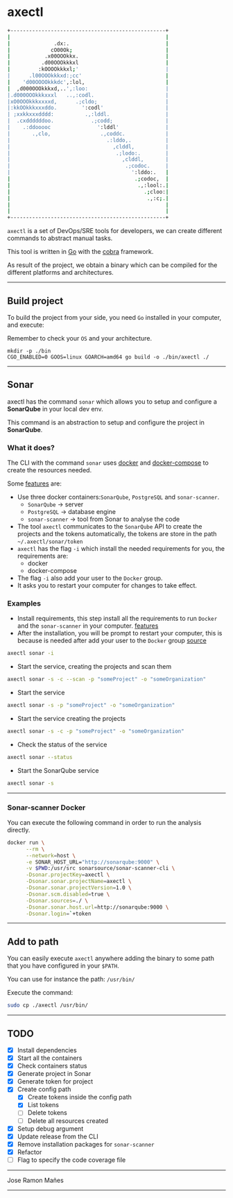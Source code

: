 # axectl

```bash
+--------------------------------------------------+
|                                                  |
|              .dx:.                               |
|             cO00Ok;                              |
|           .x00OOOkkx.                            |
|          .d00OOOkkkxl                            |
|         :kOOOOkkkxl;'                            |
|      .l00OOOkkkxd:;cc'                           |
|    'd00OOOOkkkdc',:lol,                          |
|  ,d000OOOkkkxd,..',:loo:                         |
|.d000OOOkkkxxxl   ..,:codl.                       |
|xO0OOOkkkxxxxd,      .;cldo;                      |
|:kkOOkkkxxxddo.        ':codl'                    |
| ;xxkkxxxdddd:          .,:lddl.                  |
|  .cxddddddoo.            .;codd;                 |
|    .:ddooooc               ':lddl'               |
|       .,clo,                .,coddc.             |
|                               .:lddo,.           |
|                                 ,clddl,          |
|                                  .;lodo:.        |
|                                    ,clddl,       |
|                                     .;codoc.     |
|                                       ':lddo:.   |
|                                        .;codoc,  |
|                                         .,:lool:.|
|                                           .;cloo:|
|                                            .,:c;.|
|                                                  |
|                                                  |
+--------------------------------------------------+
```

`axectl` is a set of DevOps/SRE tools for developers, we can create different commands to abstract manual tasks.

This tool is written in [Go](https://go.dev/) with the [cobra](https://github.com/spf13/cobra) framework.

As result of the project, we obtain a binary which can be compiled for the different platforms and architectures.

---

## Build project

To build the project from your side, you need `Go` installed in your computer, and execute:

Remember to check your `OS` and your architecture.

```
mkdir -p ./bin
CGO_ENABLED=0 GOOS=linux GOARCH=amd64 go build -o ./bin/axectl ./
```

---

## Sonar

axectl has the command `sonar` which allows you to setup and configure a **SonarQube** in your local dev env.

This command is an abstraction to setup and configure the project in **SonarQube**.

### What it does?

The CLI with the command `sonar` uses [docker](https://www.docker.com/) and [docker-compose](https://docs.docker.com/compose/) to create the resources needed.

Some [features](#features) are:

- Use three docker containers:`SonarQube`, `PostgreSQL` and `sonar-scanner`.
  - `SonarQube` -> server
  - `PostgreSQL` -> database engine
  - `sonar-scanner` -> tool from Sonar to analyse the code
- The tool `axectl` communicates to the `SonarQube` API to create the projects and the tokens automatically, the tokens are store in the path `~/.axectl/sonar/token`
- `axectl` has the flag `-i` which install the needed requirements for you, the requirements are:
  - docker
  - docker-compose
- The flag `-i` also add your user to the `Docker` group.
- It asks you to restart your computer for changes to take effect.

### Examples

- Install requirements, this step install all the requirements to run `Docker` and the `sonar-scanner` in your computer. [features](#features)
- After the installation, you will be prompt to restart your computer, this is because is needed after add your user to the `Docker` group [source](https://docs.docker.com/engine/install/linux-postinstall/)
```bash
axectl sonar -i
```

- Start the service, creating the projects and scan them
```bash
axectl sonar -s -c --scan -p "someProject" -o "someOrganization"
```

- Start the service
```bash
axectl sonar -s -p "someProject" -o "someOrganization"
```

- Start the service creating the projects
```bash
axectl sonar -s -c -p "someProject" -o "someOrganization"
```

- Check the status of the service
```bash
axectl sonar --status 
```

- Start the SonarQube service
```bash
axectl sonar -s
```

---

### Sonar-scanner Docker


You can execute the following command in order to run the analysis directly.

```bash
docker run \
      --rm \
      --network=host \
      -e SONAR_HOST_URL="http://sonarqube:9000" \
      -v $PWD:/usr/src sonarsource/sonar-scanner-cli \
      -Dsonar.projectKey=axectl \
      -Dsonar.sonar.projectName=axectl \
      -Dsonar.sonar.projectVersion=1.0 \
      -Dsonar.scm.disabled=true \
      -Dsonar.sources=./ \
      -Dsonar.sonar.host.url=http://sonarqube:9000 \
      -Dsonar.login=`+token
```

---

## Add to path

You can easily execute `axectl` anywhere adding the binary to some path that you have configured in your `$PATH`.

You can use for instance the path:
`/usr/bin/`

Execute the command:
```bash
sudo cp ./axectl /usr/bin/
```

---

## TODO
- [x] Install dependencies
- [x] Start all the containers
- [x] Check containers status
- [x] Generate project in Sonar
- [x] Generate token for project
- [x] Create config path
  - [x] Create tokens inside the config path
  - [x] List tokens
  - [ ] Delete tokens
  - [ ] Delete all resources created
- [x] Setup debug argument
- [x] Update release from the CLI
- [x] Remove installation packages for `sonar-scanner`
- [x] Refactor
- [ ] Flag to specify the code coverage file

---

Jose Ramon Mañes

---
